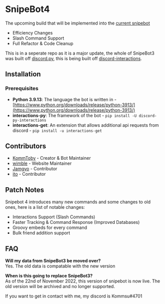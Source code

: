 # SnipeBot4

The upcoming build that will be implemented into the [current snipebot](https://github.com/KommToby/SnipeBot3)

- Efficiency Changes
- Slash Command Support
- Full Refactor & Code Cleanup

This is in a seperate repo as it is a major update, the whole of SnipeBot3 was built off [discord.py](https://discordpy.readthedocs.io/en/stable/), this is being built off [discord-interactions](https://discord-interactions.readthedocs.io).

## Installation

### Prerequisites

- **Python 3.9.13**: The language the bot is written in - [https://www.python.org/downloads/release/python-3913/](https://www.python.org/downloads/release/python-3913/)
- **interactions-py**: The framework of the bot - `pip install -U discord-py-interactions`
- **interactions-get**: An extension that allows additional api requests from discord - `pip install -u interactions-get`

<!-- mention contributors -->

## Contributors

- [KommToby](https://github.com/KommToby) - Creator & Bot Maintainer
- [wimble](https://github.com/macha-dev) - Website Maintainer
- [Jamgyo](https://github.com/jamiegyoung) - Contributor
- [ito](https://github.com/largereptile) - Contributor

<!-- mention patch notes / changes from snipebot 3 -->

## Patch Notes

Snipebot 4 introduces many new commands and some changes to old ones, here is a list of notable changes:

- Interactions Support (Slash Commands)
- Faster Tracking & Command Response (Improved Databases)
- Groovy embeds for every command
- Bulk friend addition support


## FAQ

**Will my data from SnipeBot3 be moved over?**  
Yes. The old data is compatable with the new version

**When is this going to replace SnipeBot3?**  
As of the 22nd of November 2022, this version of snipebot is now live. The old version will be archived and no longer supported.

If you want to get in contact with me, my discord is Kommsu#4701
